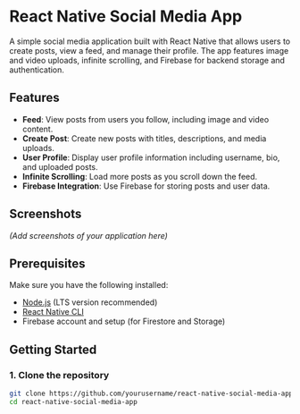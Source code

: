 # React Native Social Media App

A simple social media application built with React Native that allows users to create posts, view a feed, and manage their profile. The app features image and video uploads, infinite scrolling, and Firebase for backend storage and authentication.

## Features

- **Feed**: View posts from users you follow, including image and video content.
- **Create Post**: Create new posts with titles, descriptions, and media uploads.
- **User Profile**: Display user profile information including username, bio, and uploaded posts.
- **Infinite Scrolling**: Load more posts as you scroll down the feed.
- **Firebase Integration**: Use Firebase for storing posts and user data.

## Screenshots

_(Add screenshots of your application here)_

## Prerequisites

Make sure you have the following installed:

- [Node.js](https://nodejs.org/) (LTS version recommended)
- [React Native CLI](https://reactnative.dev/docs/environment-setup)
- Firebase account and setup (for Firestore and Storage)

## Getting Started

### 1. Clone the repository

```bash
git clone https://github.com/yourusername/react-native-social-media-app.git
cd react-native-social-media-app
